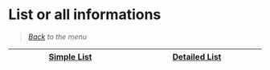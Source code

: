 # List or all informations

> *[Back](../games.md) to the menu*

| <img width="430" height="1">[Simple List](gba_list.md)<img width="430" height="1"> | <img width="430" height="1">[Detailed List](gba_info_games.md)<img width="430" height="1"> |
| :---: | :---: |
